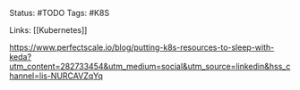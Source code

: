 Status:
	#TODO
Tags:
	#K8S 
	
Links: [[Kubernetes]]

https://www.perfectscale.io/blog/putting-k8s-resources-to-sleep-with-keda?utm_content=282733454&utm_medium=social&utm_source=linkedin&hss_channel=lis-NURCAVZqYq

